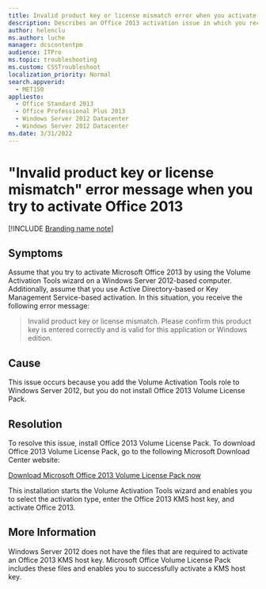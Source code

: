 ```yaml
---
title: Invalid product key or license mismatch error when you activate Office 2013
description: Describes an Office 2013 activation issue in which you receive an Invalid product key or license mismatch error message.
author: helenclu
ms.author: luche
manager: dcscontentpm
audience: ITPro
ms.topic: troubleshooting
ms.custom: CSSTroubleshoot
localization_priority: Normal
search.appverid: 
  - MET150
appliesto: 
  - Office Standard 2013
  - Office Professional Plus 2013
  - Windows Server 2012 Datacenter
  - Windows Server 2012 Datacenter
ms.date: 3/31/2022
---
```


# "Invalid product key or license mismatch" error message when you try to activate Office 2013

[!INCLUDE [Branding name note](../../../includes/branding-name-note.md)]

##  Symptoms

Assume that you try to activate Microsoft Office 2013 by using the Volume Activation Tools wizard on a Windows Server 2012-based computer. Additionally, assume that you use Active Directory-based or Key Management Service-based activation. In this situation, you receive the following error message: 

> Invalid product key or license mismatch. Please confirm this product key is entered correctly and is valid for this application or Windows edition.

##  Cause

This issue occurs because you add the Volume Activation Tools role to Windows Server 2012, but you do not install Office 2013 Volume License Pack.

##  Resolution

To resolve this issue, install Office 2013 Volume License Pack. To download Office 2013 Volume License Pack, go to the following Microsoft Download Center website: 

[Download Microsoft Office 2013 Volume License Pack now](https://www.microsoft.com/download/details.aspx?id=35584)

This installation starts the Volume Activation Tools wizard and enables you to select the activation type, enter the Office 2013 KMS host key, and activate Office 2013.

##  More Information

Windows Server 2012 does not have the files that are required to activate an Office 2013 KMS host key. Microsoft Office Volume License Pack includes these files and enables you to successfully activate a KMS host key.
